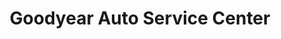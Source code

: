 ---
title: "Goodyear Auto Service Center"
url: /concord/goodyear-auto-service-center/
shop: Autowerkstatt
---